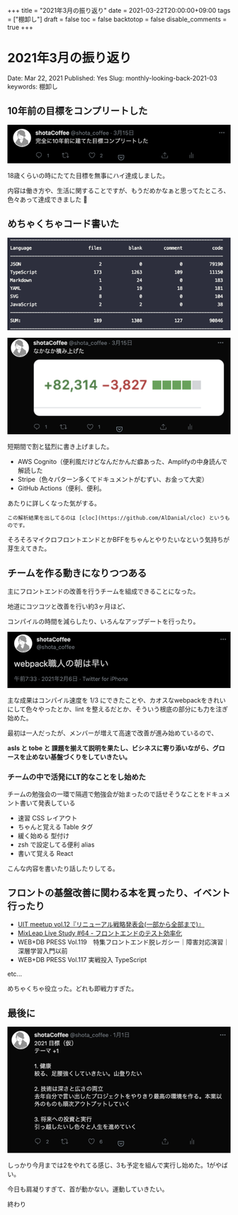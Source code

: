 +++
title = "2021年3月の振り返り"
date = 2021-03-22T20:00:00+09:00
tags = ["棚卸し"]
draft = false
toc = false
backtotop = false
disable_comments = true
+++
# 2021年3月の振り返り

Date: Mar 22, 2021
Published: Yes
Slug: monthly-looking-back-2021-03
keywords: 棚卸し

## 10年前の目標をコンプリートした

![images/Untitled.png](images/Untitled.png)

18歳くらいの時にたてた目標を無事にハイ達成しました。

内容は働き方や、生活に関することですが、もうだめかなぁと思ってたところ、色々あって達成できました 🙌

## めちゃくちゃコード書いた

![images/Untitled%201.png](images/Untitled%201.png)

![images/Untitled%202.png](images/Untitled%202.png)

短期間で割と猛烈に書き上げました。

- AWS Cognito（便利風だけどなんだかんだ癖あった、Amplifyの中身読んで解読した
- Stripe（色々パターン多くてドキュメントがむずい、お金って大変）
- GitHub Actions（便利、便利。

あたりに詳しくなった気がする。

`この解析結果を出してるのは [cloc](https://github.com/AlDanial/cloc) というものです。`

そろそろマイクロフロントエンドとかBFFをちゃんとやりたいなという気持ちが芽生えてきた。

## チームを作る動きになりつつある

主にフロントエンドの改善を行うチームを組成できることになった。

地道にコツコツと改善を行い約3ヶ月ほど、

コンパイルの時間を減らしたり、いろんなアップデートを行ったり。

![images/Untitled%203.png](images/Untitled%203.png)

主な成果はコンパイル速度を 1/3 にできたことや、カオスなwebpackをきれいにして色々やったとか、lint を整えるだとか、そういう根底の部分にも力を注ぎ始めた。

最初は一人だったが、メンバーが増えて高速で改善が進み始めているので、

**asIs と tobe と 課題を揃えて説明を果たし、ビシネスに寄り添いながら、グロースを止めない基盤づくりをしていきたい。**

### チームの中で活発にLT的なことをし始めた

チームの勉強会の一環で隔週で勉強会が始まったので話せそうなことをドキュメント書いて発表している

- 速習 CSS レイアウト
- ちゃんと覚える Table タグ
- 緩く始める 型付け
- zsh で設定してる便利 alias
- 書いて覚える React

こんな内容を書いたり話したりしてる。

## フロントの基盤改善に関わる本を買ったり、イベント行ったり

- [UIT meetup vol.12『リニューアル戦略発表会(一部から全部まで)』](https://uit.connpass.com/event/201312/)
- [MixLeap Live Study #64 - フロントエンドのテスト効率化](https://yahoo-osaka.connpass.com/event/201930/)
- WEB+DB PRESS Vol.119　特集フロントエンド脱レガシー｜障害対応演習｜深層学習入門以前
- WEB+DB PRESS Vol.117 実戦投入 TypeScript

etc...

めちゃくちゃ役立った。どれも即戦力すぎた。

## 最後に

![images/Untitled%204.png](images/Untitled%204.png)

しっかり今月までは2をやれてる感じ、3も予定を組んで実行し始めた。1がやばい。

今日も肩凝りすぎて、首が動かない。運動していきたい。

終わり
